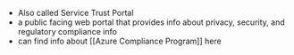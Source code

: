 - Also called Service Trust Portal
- a public facing web portal that provides info about privacy, security, and regulatory compliance info
- can find info about [[Azure Compliance Program]] here
